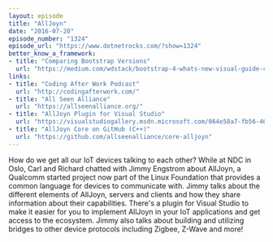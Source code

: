 ```yaml
---
layout: episode
title: "AllJoyn"
date: "2016-07-20"
episode_number: "1324"
episode_url: "https://www.dotnetrocks.com/?show=1324"
better_know_a_framework:
- title: "Comparing Bootstrap Versions"
  url: "https://medium.com/wdstack/bootstrap-4-whats-new-visual-guide-c84dd81d8387"
links:
- title: "Coding After Work Podcast"
  url: "http://codingafterwork.com/"
- title: "All Seen Alliance"
  url: "https://allseenalliance.org/"
- title: "AllJoyn Plugin for Visual Studio"
  url: "https://visualstudiogallery.msdn.microsoft.com/064e58a7-fb56-464b-bed5-f85914c89286"
- title: "AllJoyn Core on GitHub (C++)"
  url: "https://github.com/allseenalliance/core-alljoyn"
---
```


How do we get all our IoT devices talking to each other? While at NDC in Oslo, Carl and Richard chatted with Jimmy Engstrom about AllJoyn, a Qualcomm started project now part of the Linux Foundation that provides a common language for devices to communicate with. Jimmy talks about the different elements of AllJoyn, servers and clients and how they share information about their capabilities. There's a plugin for Visual Studio to make it easier for you to implement AllJoyn in your IoT applications and get access to the ecosystem. Jimmy also talks about building and utilizing bridges to other device protocols including Zigbee, Z-Wave and more!
